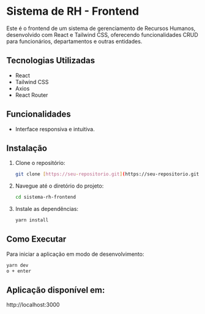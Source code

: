 # Sistema de RH - Frontend

Este é o frontend de um sistema de gerenciamento de Recursos Humanos, desenvolvido com React e Tailwind CSS, oferecendo funcionalidades CRUD para funcionários, departamentos e outras entidades.

## Tecnologias Utilizadas

* React
* Tailwind CSS
* Axios
* React Router

## Funcionalidades

* Interface responsiva e intuitiva.

## Instalação

1.  Clone o repositório:
    ```bash
    git clone [https://seu-repositorio.git](https://seu-repositorio.git)
    ```
2.  Navegue até o diretório do projeto:
    ```bash
    cd sistema-rh-frontend
    ```
3.  Instale as dependências:
    ```bash
    yarn install
    ```

## Como Executar

Para iniciar a aplicação em modo de desenvolvimento:

```bash
yarn dev
o + enter 
````

## Aplicação disponível em:

http://localhost:3000


